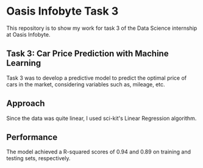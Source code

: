 # Oasis Infobyte Task 3

This repository is to show my work for task 3 of the Data Science internship at Oasis Infobyte.

## Task 3: Car Price Prediction with Machine Learning

Task 3 was to develop a predictive model to predict the optimal price of cars in the market, considering variables such as, mileage, etc.

## Approach 

Since the data was quite linear, I used sci-kit's Linear Regression algorithm.

## Performance

The model achieved a R-squared scores of 0.94 and 0.89 on training and testing sets, respectively.  
